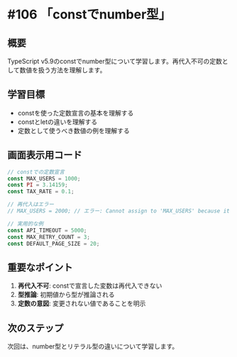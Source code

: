 # #106 「constでnumber型」

## 概要
TypeScript v5.9のconstでnumber型について学習します。再代入不可の定数として数値を扱う方法を理解します。

## 学習目標
- constを使った定数宣言の基本を理解する
- constとletの違いを理解する
- 定数として使うべき数値の例を理解する

## 画面表示用コード

```typescript
// constでの定数宣言
const MAX_USERS = 1000;
const PI = 3.14159;
const TAX_RATE = 0.1;

// 再代入はエラー
// MAX_USERS = 2000; // エラー: Cannot assign to 'MAX_USERS' because it is a constant

// 実用的な例
const API_TIMEOUT = 5000;
const MAX_RETRY_COUNT = 3;
const DEFAULT_PAGE_SIZE = 20;
```

## 重要なポイント
1. **再代入不可**: constで宣言した変数は再代入できない
2. **型推論**: 初期値から型が推論される
3. **定数の意図**: 変更されない値であることを明示

## 次のステップ
次回は、number型とリテラル型の違いについて学習します。